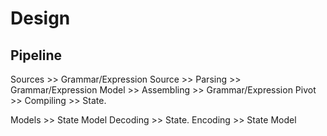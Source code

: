 # Design

## Pipeline

Sources >>
  Grammar/Expression Source >> 
Parsing >> 
  Grammar/Expression Model >>
Assembling >>
  Grammar/Expression Pivot >>
Compiling >>
  State. 


Models >>
  State Model
Decoding >>
  State.
Encoding >>
  State Model